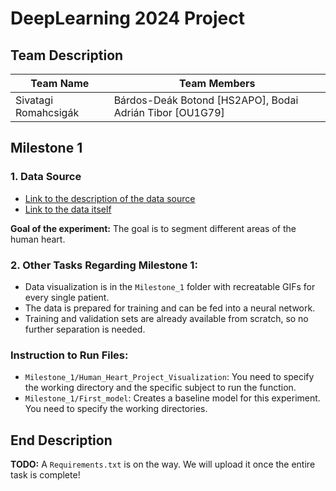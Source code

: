 # DeepLearning 2024 Project

## Team Description

| **Team Name**                | **Team Members**                                              |
|------------------------------|---------------------------------------------------------------|
| Sivatagi Romahcsigák          | Bárdos-Deák Botond [HS2APO], Bodai Adrián Tibor [OU1G79]      |

## Milestone 1

### 1. Data Source
- [Link to the description of the data source](https://humanheart-project.creatis.insa-lyon.fr/database/)
- [Link to the data itself](https://humanheart-project.creatis.insa-lyon.fr/database/#collection/637218c173e9f0047faa00fb)

**Goal of the experiment:** The goal is to segment different areas of the human heart.

### 2. Other Tasks Regarding Milestone 1:
- Data visualization is in the `Milestone_1` folder with recreatable GIFs for every single patient.
- The data is prepared for training and can be fed into a neural network.
- Training and validation sets are already available from scratch, so no further separation is needed.

### Instruction to Run Files:
- `Milestone_1/Human_Heart_Project_Visualization`: You need to specify the working directory and the specific subject to run the function.
- `Milestone_1/First_model`: Creates a baseline model for this experiment. You need to specify the working directories.

## End Description
**TODO:** A `Requirements.txt` is on the way. We will upload it once the entire task is complete!
